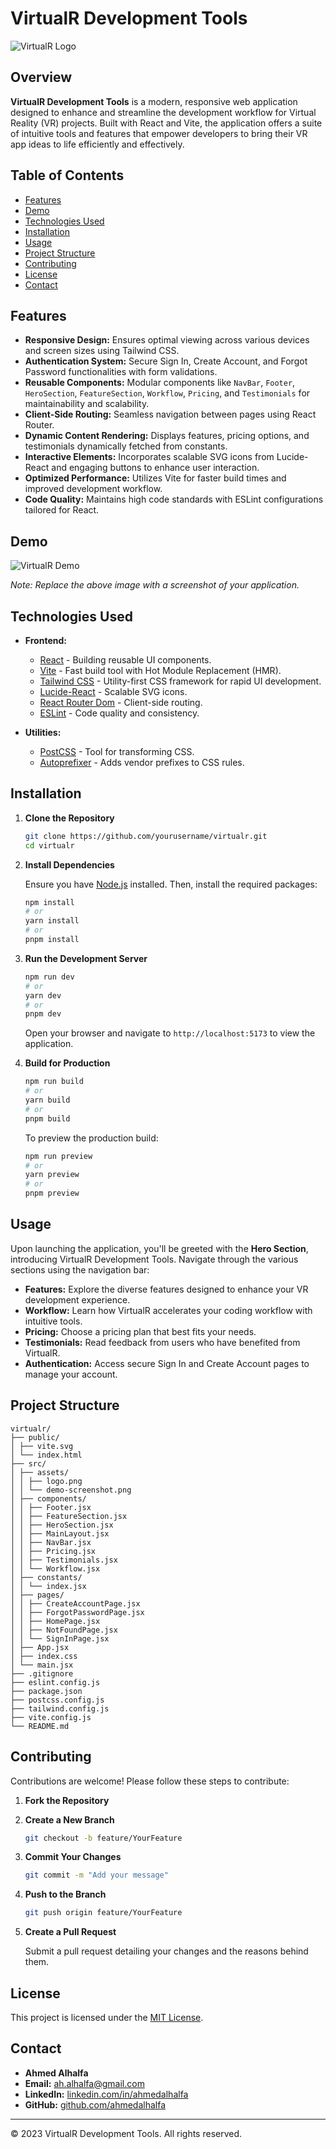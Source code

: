 # VirtualR Development Tools

![VirtualR Logo](src/assets/logo.png)

## Overview

**VirtualR Development Tools** is a modern, responsive web application designed to enhance and streamline the development workflow for Virtual Reality (VR) projects. Built with React and Vite, the application offers a suite of intuitive tools and features that empower developers to bring their VR app ideas to life efficiently and effectively.

## Table of Contents

- [Features](#features)
- [Demo](#demo)
- [Technologies Used](#technologies-used)
- [Installation](#installation)
- [Usage](#usage)
- [Project Structure](#project-structure)
- [Contributing](#contributing)
- [License](#license)
- [Contact](#contact)

## Features

- **Responsive Design:** Ensures optimal viewing across various devices and screen sizes using Tailwind CSS.
- **Authentication System:** Secure Sign In, Create Account, and Forgot Password functionalities with form validations.
- **Reusable Components:** Modular components like `NavBar`, `Footer`, `HeroSection`, `FeatureSection`, `Workflow`, `Pricing`, and `Testimonials` for maintainability and scalability.
- **Client-Side Routing:** Seamless navigation between pages using React Router.
- **Dynamic Content Rendering:** Displays features, pricing options, and testimonials dynamically fetched from constants.
- **Interactive Elements:** Incorporates scalable SVG icons from Lucide-React and engaging buttons to enhance user interaction.
- **Optimized Performance:** Utilizes Vite for faster build times and improved development workflow.
- **Code Quality:** Maintains high code standards with ESLint configurations tailored for React.

## Demo

![VirtualR Demo](public/demo-screenshot.png)

*Note: Replace the above image with a screenshot of your application.*

## Technologies Used

- **Frontend:**
  - [React](https://reactjs.org/) - Building reusable UI components.
  - [Vite](https://vitejs.dev/) - Fast build tool with Hot Module Replacement (HMR).
  - [Tailwind CSS](https://tailwindcss.com/) - Utility-first CSS framework for rapid UI development.
  - [Lucide-React](https://lucide.dev/) - Scalable SVG icons.
  - [React Router Dom](https://reactrouter.com/) - Client-side routing.
  - [ESLint](https://eslint.org/) - Code quality and consistency.

- **Utilities:**
  - [PostCSS](https://postcss.org/) - Tool for transforming CSS.
  - [Autoprefixer](https://autoprefixer.github.io/) - Adds vendor prefixes to CSS rules.

## Installation

1. **Clone the Repository**

   ```bash
   git clone https://github.com/yourusername/virtualr.git
   cd virtualr
   ```

2. **Install Dependencies**

   Ensure you have [Node.js](https://nodejs.org/) installed. Then, install the required packages:

   ```bash
   npm install
   # or
   yarn install
   # or
   pnpm install
   ```

3. **Run the Development Server**

   ```bash
   npm run dev
   # or
   yarn dev
   # or
   pnpm dev
   ```

   Open your browser and navigate to `http://localhost:5173` to view the application.

4. **Build for Production**

   ```bash
   npm run build
   # or
   yarn build
   # or
   pnpm build
   ```

   To preview the production build:

   ```bash
   npm run preview
   # or
   yarn preview
   # or
   pnpm preview
   ```

## Usage

Upon launching the application, you'll be greeted with the **Hero Section**, introducing VirtualR Development Tools. Navigate through the various sections using the navigation bar:

- **Features:** Explore the diverse features designed to enhance your VR development experience.
- **Workflow:** Learn how VirtualR accelerates your coding workflow with intuitive tools.
- **Pricing:** Choose a pricing plan that best fits your needs.
- **Testimonials:** Read feedback from users who have benefited from VirtualR.
- **Authentication:** Access secure Sign In and Create Account pages to manage your account.

## Project Structure
```
virtualr/
├── public/
│ ├── vite.svg
│ └── index.html
├── src/
│ ├── assets/
│ │ ├── logo.png
│ │ └── demo-screenshot.png
│ ├── components/
│ │ ├── Footer.jsx
│ │ ├── FeatureSection.jsx
│ │ ├── HeroSection.jsx
│ │ ├── MainLayout.jsx
│ │ ├── NavBar.jsx
│ │ ├── Pricing.jsx
│ │ ├── Testimonials.jsx
│ │ └── Workflow.jsx
│ ├── constants/
│ │ └── index.jsx
│ ├── pages/
│ │ ├── CreateAccountPage.jsx
│ │ ├── ForgotPasswordPage.jsx
│ │ ├── HomePage.jsx
│ │ ├── NotFoundPage.jsx
│ │ └── SignInPage.jsx
│ ├── App.jsx
│ ├── index.css
│ └── main.jsx
├── .gitignore
├── eslint.config.js
├── package.json
├── postcss.config.js
├── tailwind.config.js
├── vite.config.js
└── README.md
```

## Contributing

Contributions are welcome! Please follow these steps to contribute:

1. **Fork the Repository**

2. **Create a New Branch**

   ```bash
   git checkout -b feature/YourFeature
   ```

3. **Commit Your Changes**

   ```bash
   git commit -m "Add your message"
   ```

4. **Push to the Branch**

   ```bash
   git push origin feature/YourFeature
   ```

5. **Create a Pull Request**

   Submit a pull request detailing your changes and the reasons behind them.

## License

This project is licensed under the [MIT License](LICENSE).

## Contact

- **Ahmed Alhalfa**
- **Email:** ah.alhalfa@gmail.com
- **LinkedIn:** [linkedin.com/in/ahmedalhalfa](https://linkedin.com/in/ahmedalhalfa)
- **GitHub:** [github.com/ahmedalhalfa](https://github.com/ahmedalhalfa)

---

© 2023 VirtualR Development Tools. All rights reserved.